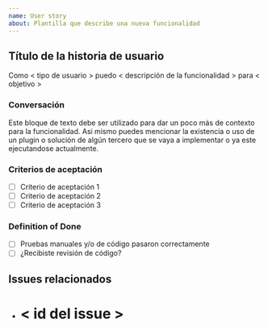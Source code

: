 ```yaml
---
name: User story
about: Plantilla que describe una nueva funcionalidad
---
```


## Título de la historia de usuario

Como < tipo de usuario > puedo < descripción de la funcionalidad > para < objetivo >

### Conversación

Este bloque de texto debe ser utilizado para dar un poco más de contexto para la funcionalidad. Asi mismo puedes
mencionar la existencia o uso de un plugin o solución de algún tercero que se vaya a implementar o ya este ejecutandose actualmente.

### Criterios de aceptación

- [ ] Criterio de aceptación 1
- [ ] Criterio de aceptación 2
- [ ] Criterio de aceptación 3

### Definition of Done

- [ ] Pruebas manuales y/o de código pasaron correctamente
- [ ] ¿Recibiste revisión de código?

## Issues relacionados

- # < id del issue >